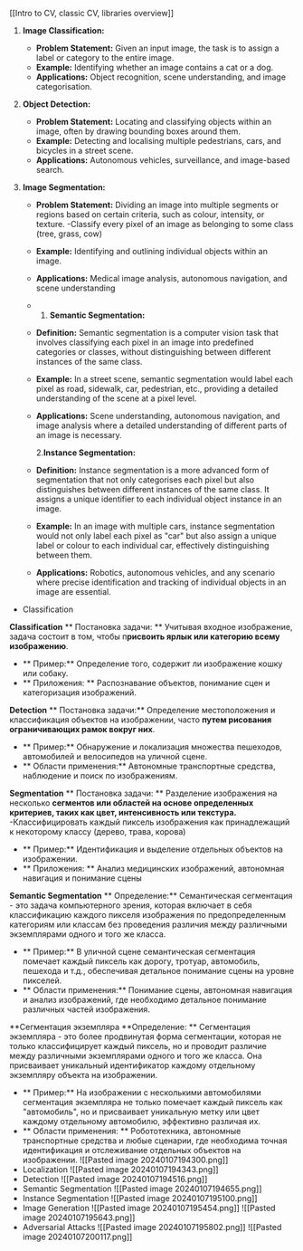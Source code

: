 [[Intro to CV, classic CV, libraries overview]]
1. **Image Classification:**
    
    - **Problem Statement:** Given an input image, the task is to assign a label or category to the entire image.
    - **Example:** Identifying whether an image contains a cat or a dog.
    - **Applications:** Object recognition, scene understanding, and image categorisation.
2. **Object Detection:**
    
    - **Problem Statement:** Locating and classifying objects within an image, often by drawing bounding boxes around them.
    - **Example:** Detecting and localising multiple pedestrians, cars, and bicycles in a street scene.
    - **Applications:** Autonomous vehicles, surveillance, and image-based search.
3. **Image Segmentation:**
    
    - **Problem Statement:** Dividing an image into multiple segments or regions based on certain criteria, such as colour, intensity, or texture.
	    -Classify every pixel of an image as belonging to some class (tree, grass, cow)
    - **Example:** Identifying and outlining individual objects within an image.
    - **Applications:** Medical image analysis, autonomous navigation, and scene understanding
    
    - 1. **Semantic Segmentation:**
    
    - **Definition:** Semantic segmentation is a computer vision task that involves classifying each pixel in an image into predefined categories or classes, without distinguishing between different instances of the same class.
    - **Example:** In a street scene, semantic segmentation would label each pixel as road, sidewalk, car, pedestrian, etc., providing a detailed understanding of the scene at a pixel level.
    - **Applications:** Scene understanding, autonomous navigation, and image analysis where a detailed understanding of different parts of an image is necessary.
    
		2.**Instance Segmentation:**
    
    - **Definition:** Instance segmentation is a more advanced form of segmentation that not only categorises each pixel but also distinguishes between different instances of the same class. It assigns a unique identifier to each individual object instance in an image.
    - **Example:** In an image with multiple cars, instance segmentation would not only label each pixel as "car" but also assign a unique label or colour to each individual car, effectively distinguishing between them.
    - **Applications:** Robotics, autonomous vehicles, and any scenario where precise identification and tracking of individual objects in an image are essential.

- Classification



**Classification**
** Постановка задачи: ** Учитывая входное изображение, задача состоит в том, чтобы п**рисвоить ярлык или категорию всему изображению**.
- ** Пример:** Определение того, содержит ли изображение кошку или собаку.
- ** Приложения: ** Распознавание объектов, понимание сцен и категоризация изображений.

**Detection**
** Постановка задачи:** Определение местоположения и классификация объектов на изображении, часто **путем рисования ограничивающих рамок вокруг них**.
- ** Пример:** Обнаружение и локализация множества пешеходов, автомобилей и велосипедов на уличной сцене.
- ** Области применения:** Автономные транспортные средства, наблюдение и поиск по изображениям.

**Segmentation**
** Постановка задачи: ** Разделение изображения на несколько **сегментов или областей на основе определенных критериев, таких как цвет, интенсивность или текстура.**
-Классифицировать каждый пиксель изображения как принадлежащий к некоторому классу (дерево, трава, корова)
- ** Пример:** Идентификация и выделение отдельных объектов на изображении.
- ** Приложения: ** Анализ медицинских изображений, автономная навигация и понимание сцены

**Semantic Segmentation**
** Определение:** Семантическая сегментация - это задача компьютерного зрения, которая включает в себя классификацию каждого пикселя изображения по предопределенным категориям или классам без проведения различия между различными экземплярами одного и того же класса.
- ** Пример:** В уличной сцене семантическая сегментация помечает каждый пиксель как дорогу, тротуар, автомобиль, пешехода и т.д., обеспечивая детальное понимание сцены на уровне пикселей.
- ** Области применения:** Понимание сцены, автономная навигация и анализ изображений, где необходимо детальное понимание различных частей изображения.

**Сегментация экземпляра
**Определение: ** Сегментация экземпляра - это более продвинутая форма сегментации, которая не только классифицирует каждый пиксель, но и проводит различие между различными экземплярами одного и того же класса. Она присваивает уникальный идентификатор каждому отдельному экземпляру объекта на изображении.
- ** Пример:** На изображении с несколькими автомобилями сегментация экземпляра не только помечает каждый пиксель как "автомобиль", но и присваивает уникальную метку или цвет каждому отдельному автомобилю, эффективно различая их.
- ** Области применения: ** Робототехника, автономные транспортные средства и любые сценарии, где необходима точная идентификация и отслеживание отдельных объектов на изображении.
![[Pasted image 20240107194300.png]]
- Localization
![[Pasted image 20240107194343.png]]
- Detection
![[Pasted image 20240107194516.png]]
- Semantic Segmentation
![[Pasted image 20240107194655.png]]
- Instance Segmentation
![[Pasted image 20240107195100.png]]
- Image Generation
![[Pasted image 20240107195454.png]]
![[Pasted image 20240107195643.png]]
- Adversarial Attacks
![[Pasted image 20240107195802.png]]
![[Pasted image 20240107200117.png]]
